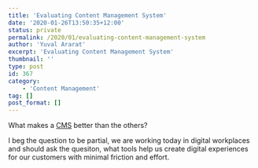 ```yaml
---
title: 'Evaluating Content Management System'
date: '2020-01-26T13:50:35+12:00'
status: private
permalink: /2020/01/evaluating-content-management-system
author: 'Yuval Ararat'
excerpt: 'Evaluating Content Management System'
thumbnail: ''
type: post
id: 367
category:
    - 'Content Management'
tag: []
post_format: []
---
```

What makes a [CMS](http://en.wikipedia.org/wiki/Content\_management\_system) better than the others?

I beg the question to be partial, we are working today in digital workplaces and should ask the quesiton, what tools help us create digital experiences for our customers with minimal friction and effort.